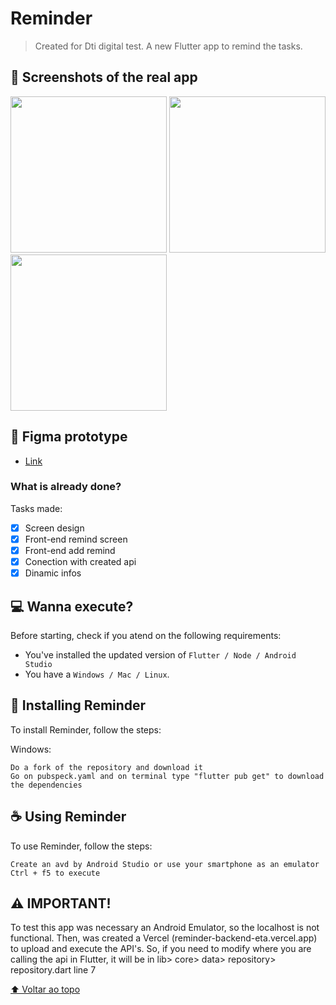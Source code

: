 # Reminder

<!---Esses são exemplos. Veja https://shields.io para outras pessoas ou para personalizar este conjunto de escudos. Você pode querer incluir dependências, status do projeto e informações de licença aqui--->

> Created for Dti digital test. A new Flutter app to remind the tasks.

## 📱 Screenshots of the real app

<img src="https://github.com/lavyoliveira/reminder/assets/94937715/02bb6dbf-2f08-483a-96f3-2460d43daad9" width="250">
<img src="https://github.com/lavyoliveira/reminder/assets/94937715/a05d5dcb-6841-441e-8833-745ea65dc02a" width="250">
<img src="https://github.com/lavyoliveira/reminder/assets/94937715/a1b0b7b0-cfd5-4ff5-90d2-df0faef3b929" width="250">

## 🎨 Figma prototype

* <a href="https://www.figma.com/file/6GEel4lflXRgSvZy1UtYOV/Untitled?type=design&node-id=0%3A1&mode=dev&t=pMsYBwRFCHdgSOIy-1">Link</a>

### What is already done?

Tasks made:

- [x] Screen design
- [x] Front-end remind screen
- [x] Front-end add remind
- [x] Conection with created api
- [x] Dinamic infos

## 💻 Wanna execute?

Before starting, check if you atend on the following requirements: 
<!---Estes são apenas requisitos de exemplo. Adicionar, duplicar ou remover conforme necessário--->
* You've installed the updated version of `Flutter / Node / Android Studio`
* You have a `Windows / Mac / Linux`.

## 🚀 Installing Reminder

To install Reminder, follow the steps:

Windows:
```
Do a fork of the repository and download it
Go on pubspeck.yaml and on terminal type "flutter pub get" to download the dependencies
```

## ☕ Using Reminder

To use Reminder, follow the steps:

```
Create an avd by Android Studio or use your smartphone as an emulator
Ctrl + f5 to execute
```

## ⚠️ IMPORTANT!

To test this app was necessary an Android Emulator, so the localhost is not functional. Then, was created a Vercel (reminder-backend-eta.vercel.app) to upload and execute the API's. So, if you need to modify where you are calling the api in Flutter, it will be in lib> core> data> repository> repository.dart line 7

[⬆ Voltar ao topo](#nome-do-projeto)<br>
